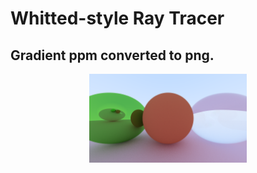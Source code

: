 # Whitted-style Ray Tracer


## Gradient ppm converted to png.
<p align="center"><img width="50%" src="big.png" /></a></p>
